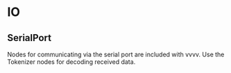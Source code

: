 # IO

## SerialPort
Nodes for communicating via the serial port are included with vvvv. Use the Tokenizer nodes for decoding received data.